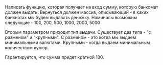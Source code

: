 Написать функцию, которая получает на вход сумму, которую банкомат должен выдать. Вернуться должен массив, 
описывающий - в каких банкнотах мы будем выдавать денежку.
Номиналы возможны следующие - 100, 200, 500, 1000, 2000, 5000

Вторым параметром приходит тип выдачи. Существует два типа - "с разменом" и "крупными". С разменом - это когда 
мы выдаем минимальными валютами. Крупными - когда выдаем минимальным количеством купюр.

Гарантируется, что сумма придет кратной 100.